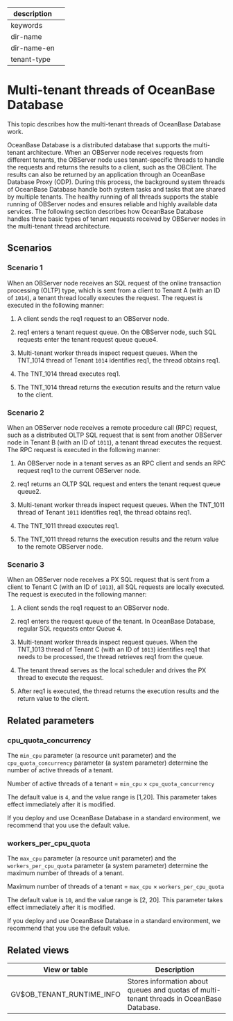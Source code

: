 |description||
|---|---|
|keywords||
|dir-name||
|dir-name-en||
|tenant-type||

# Multi-tenant threads of OceanBase Database

This topic describes how the multi-tenant threads of OceanBase Database work.

OceanBase Database is a distributed database that supports the multi-tenant architecture. When an OBServer node receives requests from different tenants, the OBServer node uses tenant-specific threads to handle the requests and returns the results to a client, such as the OBClient. The results can also be returned by an application through an OceanBase Database Proxy (ODP). During this process, the background system threads of OceanBase Database handle both system tasks and tasks that are shared by multiple tenants. The healthy running of all threads supports the stable running of OBServer nodes and ensures reliable and highly available data services. The following section describes how OceanBase Database handles three basic types of tenant requests received by OBServer nodes in the multi-tenant thread architecture.

## Scenarios

### Scenario 1

When an OBServer node receives an SQL request of the online transaction processing (OLTP) type, which is sent from a client to Tenant A (with an ID of `1014`), a tenant thread locally executes the request. The request is executed in the following manner:

1. A client sends the req1 request to an OBServer node.

2. req1 enters a tenant request queue. On the OBServer node, such SQL requests enter the tenant request queue queue4.

3. Multi-tenant worker threads inspect request queues. When the TNT_1014 thread of Tenant `1014` identifies req1, the thread obtains req1.

4. The TNT_1014 thread executes req1.

5. The TNT_1014 thread returns the execution results and the return value to the client.

<!-- The following figure shows how a multi-tenant thread of OceanBase Database processes a local OLTP SQL request.

![Multi-tenant thread_1_SQL request 1](https://help-static-aliyun-doc.aliyuncs.com/assets/img/zh-CN/1120089261/p311713.gif) -->

### Scenario 2

When an OBServer node receives a remote procedure call (RPC) request, such as a distributed OLTP SQL request that is sent from another OBServer node in Tenant B (with an ID of `1011`), a tenant thread executes the request. The RPC request is executed in the following manner:

1. An OBServer node in a tenant serves as an RPC client and sends an RPC request req1 to the current OBServer node.

2. req1 returns an OLTP SQL request and enters the tenant request queue queue2.

3. Multi-tenant worker threads inspect request queues. When the TNT_1011 thread of Tenant `1011` identifies req1, the thread obtains req1.

4. The TNT_1011 thread executes req1.

5. The TNT_1011 thread returns the execution results and the return value to the remote OBServer node.

<!-- The following figure shows how a multi-tenant thread of OceanBase Database processes a distributed SQL RPC request.

![Multi-tenant thread_2_rpc](https://help-static-aliyun-doc.aliyuncs.com/assets/img/zh-CN/2960089261/p311716.gif) -->

### Scenario 3

When an OBServer node receives a PX SQL request that is sent from a client to Tenant C (with an ID of `1013`), all SQL requests are locally executed. The request is executed in the following manner:

1. A client sends the req1 request to an OBServer node.

2. req1 enters the request queue of the tenant. In OceanBase Database, regular SQL requests enter Queue 4.

3. Multi-tenant worker threads inspect request queues. When the TNT_1013 thread of Tenant C (with an ID of `1013`) identifies req1 that needs to be processed, the thread retrieves req1 from the queue.

4. The tenant thread serves as the local scheduler and drives the PX thread to execute the request.

5. After req1 is executed, the thread returns the execution results and the return value to the client.

<!-- The following figure shows how a multi-tenant thread of OceanBase Database processes a local PX SQL request.

![19](https://help-static-aliyun-doc.aliyuncs.com/assets/img/zh-CN/4864220461/p361284.gif) -->

## Related parameters

### cpu_quota_concurrency

The `min_cpu` parameter (a resource unit parameter) and the `cpu_quota_concurrency` parameter (a system parameter) determine the number of active threads of a tenant.

Number of active threads of a tenant = `min_cpu` × `cpu_quota_concurrency`

The default value is `4`, and the value range is \[1,20\]. This parameter takes effect immediately after it is modified.

If you deploy and use OceanBase Database in a standard environment, we recommend that you use the default value.

### workers_per_cpu_quota

The `max_cpu` parameter (a resource unit parameter) and the `workers_per_cpu_quota` parameter (a system parameter) determine the maximum number of threads of a tenant.

Maximum number of threads of a tenant = `max_cpu` × `workers_per_cpu_quota`

The default value is `10`, and the value range is \[2, 20\]. This parameter takes effect immediately after it is modified.

If you deploy and use OceanBase Database in a standard environment, we recommend that you use the default value.

## Related views

| View or table | Description |
|--------------------------------|----------------------------------------------------|
| GV$OB_TENANT_RUNTIME_INFO | Stores information about queues and quotas of multi-tenant threads in OceanBase Database.  |
